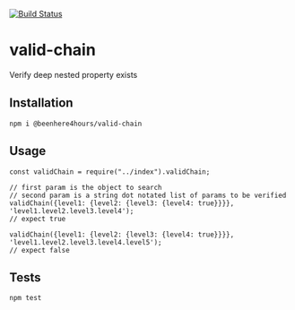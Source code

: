 [![Build Status](https://travis-ci.org/beenhere4hours/valid-chain.svg?branch=master)](https://travis-ci.org/beenhere4hours/valid-chain)

valid-chain
=====

Verify deep nested property exists

## Installation
`npm i @beenhere4hours/valid-chain`

## Usage

```
const validChain = require("../index").validChain;

// first param is the object to search
// second param is a string dot notated list of params to be verified
validChain({level1: {level2: {level3: {level4: true}}}}, 'level1.level2.level3.level4');
// expect true

validChain({level1: {level2: {level3: {level4: true}}}}, 'level1.level2.level3.level4.level5');
// expect false

```

## Tests

  `npm test`
